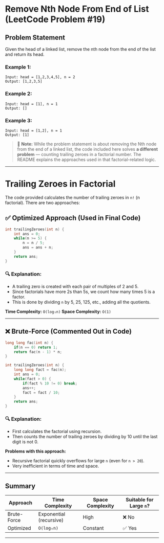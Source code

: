 # Remove Nth Node From End of List (LeetCode Problem #19)

## Problem Statement

Given the head of a linked list, remove the nth node from the end of the list and return its head.

### Example 1:

```
Input: head = [1,2,3,4,5], n = 2  
Output: [1,2,3,5]
```

### Example 2:

```
Input: head = [1], n = 1  
Output: []
```

### Example 3:

```
Input: head = [1,2], n = 1  
Output: [1]
```

> 📝 **Note:** While the problem statement is about removing the Nth node from the end of a linked list, the code included here solves **a different problem** — counting trailing zeroes in a factorial number. The README explains the approaches used in that factorial-related logic.

---

# Trailing Zeroes in Factorial

The code provided calculates the number of trailing zeroes in `n!` (n factorial). There are two approaches:

## ✅ Optimized Approach (Used in Final Code)

```cpp
int trailingZeroes(int n) {
    int ans = 0;
    while(n >= 5) {
        n = n / 5;
        ans = ans + n;
    }
    return ans;
}
```

### 🔍 Explanation:

* A trailing zero is created with each pair of multiples of 2 and 5.
* Since factorials have more 2s than 5s, we count how many times 5 is a factor.
* This is done by dividing `n` by 5, 25, 125, etc., adding all the quotients.

**Time Complexity:** `O(log₅n)`
**Space Complexity:** `O(1)`

---

## ❌ Brute-Force (Commented Out in Code)

```cpp
long long fac(int n) {
    if(n == 0) return 1;
    return fac(n - 1) * n;
}

int trailingZeroes(int n) {
    long long fact = fac(n);
    int ans = 0;
    while(fact > 0) {
        if(fact % 10 != 0) break;
        ans++;
        fact = fact / 10;
    }
    return ans;
}
```

### 🔍 Explanation:

* First calculates the factorial using recursion.
* Then counts the number of trailing zeroes by dividing by 10 until the last digit is not 0.

**Problems with this approach:**

* Recursive factorial quickly overflows for large `n` (even for `n > 20`).
* Very inefficient in terms of time and space.

---

## Summary

| Approach    | Time Complexity         | Space Complexity | Suitable for Large `n`? |
| ----------- | ----------------------- | ---------------- | ----------------------- |
| Brute-Force | Exponential (recursive) | High             | ❌ No                    |
| Optimized   | `O(log₅n)`              | Constant         | ✅ Yes                   |

---
